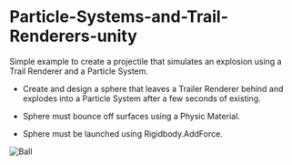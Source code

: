 # Particle-Systems-and-Trail-Renderers-unity
Simple example to create a projectile that simulates an explosion using a Trail Renderer and a Particle System.

- Create and design a sphere that leaves a Trailer Renderer behind and explodes into a Particle System after a few seconds of existing.

- Sphere must bounce off surfaces using a Physic Material.

- Sphere must be launched using Rigidbody.AddForce.

![Ball](https://user-images.githubusercontent.com/102240641/187772336-5c3d5345-1151-4734-b891-c65fc436e5c8.gif)

